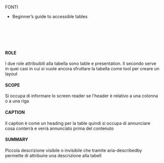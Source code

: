 FONTI
- Beginner’s guide to accessible tables

<br>
<br>
<br>
<br>

<h4>ROLE</h4>
I due role attribuibili alla tabella sono table e presentation.
Il secondo serve in quei casi in cui si vuole ancora sfruttare la tabella come tool per creare un layout

<h4>SCOPE </h4>
Si occupa di informare lo screen reader se l'header è relativo a una colonna o a una riga


<h4>CAPTION</h4>
Il caption  è come un heading per la table quindi si occupa di annunciare cosa conterrà e verrà annunciato prima del contenuto


<h4>SUMMARY </h4>
Piccola descrizione visibile o invisibile che tramite aria-describedby permette di attribuire una descrizione alla tabell
